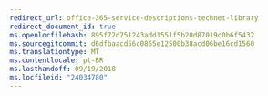 ```yaml
---
redirect_url: office-365-service-descriptions-technet-library
redirect_document_id: true
ms.openlocfilehash: 895f72d751243add1551f5b20d87019c0b6f5432
ms.sourcegitcommit: d6dfbaacd56c0855e12500b38acd06be16cd1560
ms.translationtype: MT
ms.contentlocale: pt-BR
ms.lasthandoff: 09/19/2018
ms.locfileid: "24034780"
---
```

